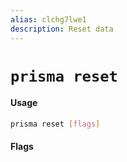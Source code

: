 ```yaml
---
alias: clchg7lwe1
description: Reset data
---
```


# `prisma reset`

#### Usage

```sh
prisma reset [flags]
```

#### Flags
